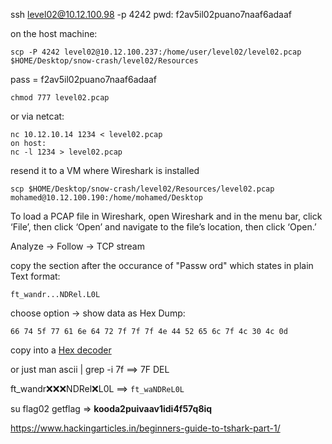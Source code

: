 
ssh level02@10.12.100.98 -p 4242
pwd: f2av5il02puano7naaf6adaaf

on the host machine:
```
scp -P 4242 level02@10.12.100.237:/home/user/level02/level02.pcap $HOME/Desktop/snow-crash/level02/Resources
```

pass = f2av5il02puano7naaf6adaaf

`chmod 777 level02.pcap`

or via netcat:
```
nc 10.12.10.14 1234 < level02.pcap
on host:
nc -l 1234 > level02.pcap
```

resend it to a VM where Wireshark is installed
```
scp $HOME/Desktop/snow-crash/level02/Resources/level02.pcap mohamed@10.12.100.190:/home/mohamed/Desktop
```
To load a PCAP file in Wireshark, open Wireshark and in the menu bar, click ‘File’, then click ‘Open’ and navigate to the file’s location, then click ‘Open.’

Analyze -> Follow -> TCP stream 

copy the section after the occurance of "Passw ord" which states in plain Text format:

`ft_wandr...NDRel.L0L`

choose option -> show data as Hex Dump: 

`66 74 5f 77 61 6e 64 72 7f 7f 7f 4e 44 52 65 6c 7f 4c 30 4c 0d`

copy into a [Hex decoder](https://cryptii.com/pipes/hex-decoder)

or just
man ascii | grep -i 7f ==> 7F    DEL

ft_wandr:x::x::x:NDRel:x:L0L ==> `ft_waNDReL0L`

su flag02
getflag => **kooda2puivaav1idi4f57q8iq**




https://www.hackingarticles.in/beginners-guide-to-tshark-part-1/